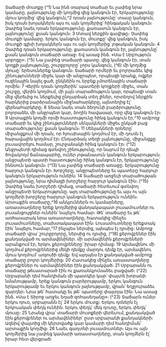 
Տաճարի մուտքը
(^1) Նա ինձ տարավ տաճար եւ չափեց նրա կամարը. լայնությունը մի կողմից վեց կանգուն էր, երկարությունը մյուս
կողմից՝ վեց կանգուն,^2 դռան լայնությունը՝ տասը կանգուն, իսկ դռան խոյակներն այս ու այն կողմերից՝ հինգական
կանգուն։ Չափեց նաեւ դռան երկարությունը. քառասուն կանգուն էր, լայնությունը՝ քսան կանգուն։ 3 Մտավ ներքին
գավիթը։ Չափեց մուտքի կամարը. երկու կանգուն էր, մուտքը՝ վեց կանգուն, իսկ մուտքի գլխի խոյակներն այս ու այն
կողմերից՝ յոթական կանգուն։ 4 Չափեց դռան երկարությունը. քառասուն կանգուն էր, լայնությունը՝ քսան կանգուն
տաճարի առաջ։ Եվ ասաց ինձ. «Սա է Սրբություն սրբոցը»։
(^5) Նա չափեց տաճարի պատը. վեց կանգուն էր, տան կողքի լայնությունը, շուրջբոլորը՝ չորս կանգուն, (^6) մի կողմից
մյուսը՝ երեսուներեք կանգուն։ Տաճարի որմերի եւ բոլորաձեւ կից շինությունների միջեւ կար մի անջրպետ, որպեսզի
նրանք, ովքեր ուզենային նայել ցած, ընկնեին ու երբեք չմոտենային տաճարի որմին։ 7 Վերին դռան կողմերին՝ պատերի
կողքերի միջեւ, տան շուրջը, վերին կողմում, մի լայն տարածություն կար, որպեսզի տան մեջ վերեւից ու ներքեւից
ընդարձակ տեղ լիներ, որտեղով ներքին հարկերից բարձրանային միջնահարկերը, այնտեղից էլ՝ վերնահարկերը։ 8 Տեսա
նաեւ տան ձեղունի բարձրությունը. բոլորաձեւ մի անջրպետ կար, ձողին հավասար, որը վեց կանգուն էր։ 9 Արտաքին
կողմի որմի հաստությունը հինգ կանգուն էր,^10 ամբողջ տաճարի եւ կից շինությունների սենյակների միջեւ ընկած բաց
տարածությունը՝ քսան կանգուն։ 11 Սենյակների դռները՝ միջանցքում մի դռան, որ հյուսիսային կողմում էր, մի դուռն էլ
հարավային կողմում էր։ Ընդարձակ տեղի լայնությունը, միջանցքը լուսավորելու համար, շուրջանակի հինգ կանգուն
էր։
(^12) Անջրպետի դիմաց գտնվող շինությունը, որ նայում էր դեպի ծովակողմ ճանապարհը, ուներ յոթանասուն կանգուն
երկարություն. անջրպետի պատի հաստությունը հինգ կանգուն էր, երկարությունը՝ իննսուն կանգուն։
(^13) Նա չափեց տաճարի առաջը. երկարությունը հարյուր կանգուն էր։ Խորշերը, անջրպետները եւ պատերը հարյուր
կանգուն երկարություն ունեին։ 14 Տաճարի առջեւի տարածության լայնությունը, նրա դիմացի խորշերը հարյուր
կանգուն էին։
(^15) Չափեց նաեւ խորշերի դիմաց, տաճարի հետեւում գտնվող անջրպետի երկարությունը. այդ տարածությունը եւ այս
ու այն կողմերի խորշերը հարյուր կանգուն երկարություն ունեին։ Արտաքին տաճարը,^16 անկյուններն ու կամարները,
առաստաղները երեք կողմերից վանդակապատ լուսամուտներ ու լուսանցույցներ ունեին՝ նայելու համար։ Թե՛ տաճարը
եւ թե՛ առհասարակ նրա առաստաղները, հատակից մինչեւ լուսամուտները, տախտակապատ էին։ Լուսամուտները
երեքտակ էին՝ նայելու համար,^17 ինչպես ներսից, այնպես էլ դրսից։ Ամբողջ տաճարի վրա՝ շուրջբոլորը, ներսից ու դրսից,
(^18) քերովբեներ էին քանդակված ու արմավենիներ. մի արմավենին քերովբեների արանքում էր, երկու քերովբեները՝ իրար
դիմաց։ 19 Արմավենու մի կողմում քերովբեներից մեկի դեմքը մարդու դեմք էր, արմավենու մյուս կողմում՝ առյուծի դեմք։
Եվ այդպես էր քանդակված ամբողջ տաճարը բոլոր կողմերից։ 20 Հատակից մինչեւ առաստաղները քերովբեներ ու
արմավենիներ էին քանդակված։ 21 Սրբարանն ու տաճարը թեւատարած էին ու քառանկյունաձեւ բացված։
(^22) Սրբարանի դեմ հանդիման մի պատկեր կար՝ փայտե խորանի նմանությամբ, երեք կանգուն բարձրությամբ, երկու
կանգուն երկարությամբ եւ երկու կանգուն լայնությամբ, վրան՝ եղջյուրաձեւ զարդեր։ Նրա թե՛ հատակը եւ թե՛ պատերը
փայտյա էին։ Նա ասաց ինձ. «Սա է Տիրոջ առջեւ եղած զոհասեղանը»։
(^23) Տաճարն ուներ երկու դուռ, սրբարանն էլ՝ 24 երկու մուտք։ Երկու դռներն էլ երկուական փեղկ ունեին. երկու փեղկ՝
մեկ դուռը, երկու փեղկ՝ մյուսը։ 25 Նրանց վրա՝ տաճարի մուտքերի վերեւում, քանդակված էին քերովբեներ ու
արմավենիներ՝ ըստ սրբարանի քանդակների։ Ազնիվ փայտից մի կերտվածք կար կամարի դեմ հանդիման՝ արտաքին
կողմից։ 26 Նաեւ գաղտնի լուսամուտներ։ Այս ու այն կողմերից նա չափեց կամարի առաստաղները, տան կողմերն էլ՝
իրար հետ վերցրած։
